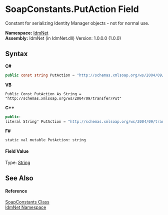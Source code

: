 # SoapConstants.PutAction Field
 

Constant for serializing Identity Manager objects - not for normal use.

**Namespace:**&nbsp;<a href="N_IdmNet">IdmNet</a><br />**Assembly:**&nbsp;IdmNet (in IdmNet.dll) Version: 1.0.0.0 (1.0.0)

## Syntax

**C#**<br />
``` C#
public const string PutAction = "http://schemas.xmlsoap.org/ws/2004/09/transfer/Put"
```

**VB**<br />
``` VB
Public Const PutAction As String = "http://schemas.xmlsoap.org/ws/2004/09/transfer/Put"
```

**C++**<br />
``` C++
public:
literal String^ PutAction = "http://schemas.xmlsoap.org/ws/2004/09/transfer/Put"
```

**F#**<br />
``` F#
static val mutable PutAction: string
```


#### Field Value
Type: <a href="http://msdn2.microsoft.com/en-us/library/s1wwdcbf" target="_blank">String</a>

## See Also


#### Reference
<a href="T_IdmNet_SoapConstants">SoapConstants Class</a><br /><a href="N_IdmNet">IdmNet Namespace</a><br />